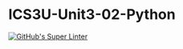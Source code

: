 # ICS3U-Unit3-02-Python

[![GitHub's Super Linter](https://github.com/Ethan-Prieur1/ICS3U-Unit4-04-Python/workflows/GitHub's%20Super%20Linter/badge.svg)](https://github.com/Ethan-Prieur1/ICS3U-Unit4-04-Python/actions)
